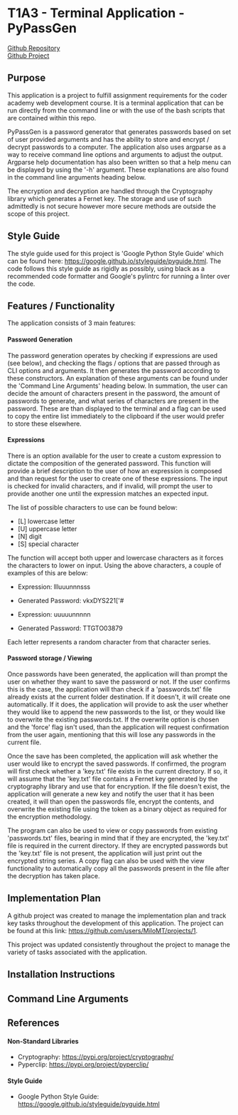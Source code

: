 # T1A3 - Terminal Application - PyPassGen

[Github Repository](https://github.com/MiloMT/PyPassGen)  
[Github Project](https://github.com/users/MiloMT/projects/1)

## Purpose

This application is a project to fulfill assignment requirements for the coder academy web development course. It is a terminal application that can be run directly from the command line or with the use of the bash scripts that are contained within this repo.

PyPassGen is a password generator that generates passwords based on set of user provided arguments and has the ability to store and encrypt / decrypt passwords to a computer. The application also uses argparse as a way to receive command line options and arguments to adjust the output. Argparse help documentation has also been written so that a help menu can be displayed by using the '-h' argument. These explanations are also found in the command line arguments heading below.

The encryption and decryption are handled through the Cryptography library which generates a Fernet key. The storage and use of such admittedly is not secure however more secure methods are outside the scope of this project.

## Style Guide

The style guide used for this project is 'Google Python Style Guide' which can be found here: https://google.github.io/styleguide/pyguide.html. The code follows this style guide as rigidly as possibly, using black as a recommended code formatter and Google's pylintrc for running a linter over the code.

## Features / Functionality

The application consists of 3 main features:

#### Password Generation

The password generation operates by checking if expressions are used (see below), and checking the flags / options that are passed through as CLI options and arguments. It then generates the password according to these constructors. An explanation of these arguments can be found under the 'Command Line Arguments' heading below. In summation, the user can decide the amount of characters present in the password, the amount of passwords to generate, and what series of characters are present in the password. These are than displayed to the terminal and a flag can be used to copy the entire list immediately to the clipboard if the user would prefer to store these elsewhere.

#### Expressions

There is an option available for the user to create a custom expression to dictate the composition of the generated password. This function will provide a brief description to the user of how an expression is composed and than request for the user to create one of these expressions. The input is checked for invalid characters, and if invalid, will prompt the user to provide another one until the expression matches an expected input.

The list of possible characters to use can be found below:

- [L] lowercase letter
- [U] uppercase letter
- [N] digit
- [S] special character

The function will accept both upper and lowercase characters as it forces the characters to lower on input. Using the above characters, a couple of examples of this are below:

- Expression: llluuunnnsss
- Generated Password: vkxDYS221['#

- Expression: uuuuunnnnn
- Generated Password: TTGTO03879

Each letter represents a random character from that character series.

#### Password storage / Viewing

Once passwords have been generated, the application will than prompt the user on whether they want to save the password or not. If the user confirms this is the case, the application will than check if a 'passwords.txt' file already exists at the current folder destination. If it doesn't, it will create one automatically. If it does, the application will provide to ask the user whether they would like to append the new passwords to the list, or they would like to overwrite the existing passwords.txt. If the overwrite option is chosen and the 'force' flag isn't used, than the application will request confirmation from the user again, mentioning that this will lose any passwords in the current file.

Once the save has been completed, the application will ask whether the user would like to encrypt the saved passwords. If confirmed, the program will first check whether a 'key.txt' file exists in the current directory. If so, it will assume that the 'key.txt' file contains a Fernet key generated by the cryptography library and use that for encryption. If the file doesn't exist, the application will generate a new key and notify the user that it has been created, it will than open the passwords file, encrypt the contents, and overwrite the existing file using the token as a binary object as required for the encryption methodology.

The program can also be used to view or copy passwords from existing 'passwords.txt' files, bearing in mind that if they are encrypted, the 'key.txt' file is required in the current directory. If they are encrypted passwords but the 'key.txt' file is not present, the application will just print out the encrypted string series. A copy flag can also be used with the view functionality to automatically copy all the passwords present in the file after the decryption has taken place.

## Implementation Plan

A github project was created to manage the implementation plan and track key tasks throughout the development of this application. The project can be found at this link: https://github.com/users/MiloMT/projects/1.

This project was updated consistently throughout the project to manage the variety of tasks associated with the application. 

## Installation Instructions



## Command Line Arguments



## References

#### Non-Standard Libraries

- Cryptography: https://pypi.org/project/cryptography/
- Pyperclip: https://pypi.org/project/pyperclip/

#### Style Guide

- Google Python Style Guide: https://google.github.io/styleguide/pyguide.html
